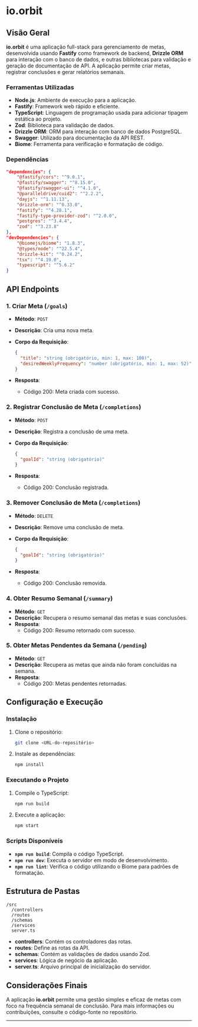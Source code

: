 # io.orbit

## Visão Geral

**io.orbit** é uma aplicação full-stack para gerenciamento de metas, desenvolvida usando **Fastify** como framework de backend, **Drizzle ORM** para interação com o banco de dados, e outras bibliotecas para validação e geração de documentação de API. A aplicação permite criar metas, registrar conclusões e gerar relatórios semanais.

### Ferramentas Utilizadas

- **Node.js**: Ambiente de execução para a aplicação.
- **Fastify**: Framework web rápido e eficiente.
- **TypeScript**: Linguagem de programação usada para adicionar tipagem estática ao projeto.
- **Zod**: Biblioteca para validação de dados.
- **Drizzle ORM**: ORM para interação com banco de dados PostgreSQL.
- **Swagger**: Utilizado para documentação da API REST.
- **Biome**: Ferramenta para verificação e formatação de código.

### Dependências

```json
"dependencies": {
    "@fastify/cors": "^9.0.1",
    "@fastify/swagger": "^8.15.0",
    "@fastify/swagger-ui": "^4.1.0",
    "@paralleldrive/cuid2": "^2.2.2",
    "dayjs": "^1.11.13",
    "drizzle-orm": "^0.33.0",
    "fastify": "^4.28.1",
    "fastify-type-provider-zod": "^2.0.0",
    "postgres": "^3.4.4",
    "zod": "^3.23.8"
},
"devDependencies": {
    "@biomejs/biome": "1.8.3",
    "@types/node": "^22.5.4",
    "drizzle-kit": "^0.24.2",
    "tsx": "^4.19.0",
    "typescript": "^5.6.2"
}
```

## API Endpoints

### 1. Criar Meta (`/goals`)

- **Método**: `POST`
- **Descrição**: Cria uma nova meta.
- **Corpo da Requisição**:

  ```json
  {
    "title": "string (obrigatório, min: 1, max: 100)",
    "desiredWeeklyFrequency": "number (obrigatório, min: 1, max: 52)"
  }
  ```

- **Resposta**:
  - Código 200: Meta criada com sucesso.

### 2. Registrar Conclusão de Meta (`/completions`)

- **Método**: `POST`
- **Descrição**: Registra a conclusão de uma meta.
- **Corpo da Requisição**:

  ```json
  {
    "goalId": "string (obrigatório)"
  }
  ```

- **Resposta**:
  - Código 200: Conclusão registrada.

### 3. Remover Conclusão de Meta (`/completions`)

- **Método**: `DELETE`
- **Descrição**: Remove uma conclusão de meta.
- **Corpo da Requisição**:

  ```json
  {
    "goalId": "string (obrigatório)"
  }
  ```

- **Resposta**:
  - Código 200: Conclusão removida.

### 4. Obter Resumo Semanal (`/summary`)

- **Método**: `GET`
- **Descrição**: Recupera o resumo semanal das metas e suas conclusões.
- **Resposta**:
  - Código 200: Resumo retornado com sucesso.

### 5. Obter Metas Pendentes da Semana (`/pending`)

- **Método**: `GET`
- **Descrição**: Recupera as metas que ainda não foram concluídas na semana.
- **Resposta**:
  - Código 200: Metas pendentes retornadas.

## Configuração e Execução

### Instalação

1. Clone o repositório:

   ```bash
   git clone <URL-do-repositório>
   ```

2. Instale as dependências:

   ```bash
   npm install
   ```

### Executando o Projeto

1. Compile o TypeScript:

   ```bash
   npm run build
   ```

2. Execute a aplicação:

   ```bash
   npm start
   ```

### Scripts Disponíveis

- **`npm run build`**: Compila o código TypeScript.
- **`npm run dev`**: Executa o servidor em modo de desenvolvimento.
- **`npm run lint`**: Verifica o código utilizando o Biome para padrões de formatação.

## Estrutura de Pastas

```
/src
  /controllers
  /routes
  /schemas
  /services
  server.ts
```

- **controllers**: Contém os controladores das rotas.
- **routes**: Define as rotas da API.
- **schemas**: Contém as validações de dados usando Zod.
- **services**: Lógica de negócio da aplicação.
- **server.ts**: Arquivo principal de inicialização do servidor.

## Considerações Finais

A aplicação **io.orbit** permite uma gestão simples e eficaz de metas com foco na frequência semanal de conclusão. Para mais informações ou contribuições, consulte o código-fonte no repositório.

---
